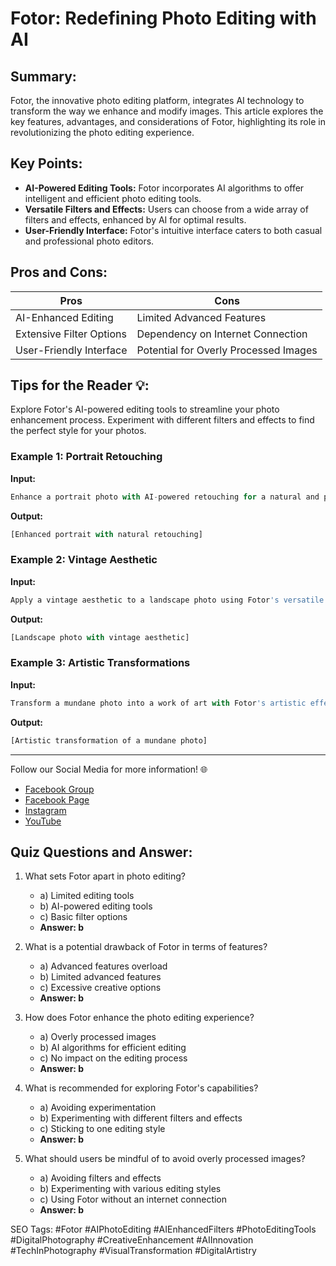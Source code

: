 # Fotor: Redefining Photo Editing with AI

## Summary:
Fotor, the innovative photo editing platform, integrates AI technology to transform the way we enhance and modify images. This article explores the key features, advantages, and considerations of Fotor, highlighting its role in revolutionizing the photo editing experience.

## Key Points:
- **AI-Powered Editing Tools:** Fotor incorporates AI algorithms to offer intelligent and efficient photo editing tools.
- **Versatile Filters and Effects:** Users can choose from a wide array of filters and effects, enhanced by AI for optimal results.
- **User-Friendly Interface:** Fotor's intuitive interface caters to both casual and professional photo editors.

## Pros and Cons:

| Pros                          | Cons                                  |
|-------------------------------|---------------------------------------|
| AI-Enhanced Editing           | Limited Advanced Features            |
| Extensive Filter Options      | Dependency on Internet Connection    |
| User-Friendly Interface       | Potential for Overly Processed Images|

## Tips for the Reader 💡:
Explore Fotor's AI-powered editing tools to streamline your photo enhancement process. Experiment with different filters and effects to find the perfect style for your photos.

### Example 1: Portrait Retouching
**Input:**
```dart
Enhance a portrait photo with AI-powered retouching for a natural and polished look.
```
**Output:**
```dart
[Enhanced portrait with natural retouching]
```

### Example 2: Vintage Aesthetic
**Input:**
```dart
Apply a vintage aesthetic to a landscape photo using Fotor's versatile filters.
```
**Output:**
```dart
[Landscape photo with vintage aesthetic]
```

### Example 3: Artistic Transformations
**Input:**
```dart
Transform a mundane photo into a work of art with Fotor's artistic effects.
```
**Output:**
```dart
[Artistic transformation of a mundane photo]
```

<hr>

Follow our Social Media for more information! 🌐

- [Facebook Group](https://www.facebook.com/groups/trionxai)
- [Facebook Page](https://www.facebook.com/ai.trionxai)
- [Instagram](https://www.instagram.com/trionxai/)
- [YouTube](https://www.youtube.com/@robotdocs/)

## Quiz Questions and Answer:

1. What sets Fotor apart in photo editing?
   - a) Limited editing tools
   - b) AI-powered editing tools
   - c) Basic filter options
   - **Answer: b**

2. What is a potential drawback of Fotor in terms of features?
   - a) Advanced features overload
   - b) Limited advanced features
   - c) Excessive creative options
   - **Answer: b**

3. How does Fotor enhance the photo editing experience?
   - a) Overly processed images
   - b) AI algorithms for efficient editing
   - c) No impact on the editing process
   - **Answer: b**

4. What is recommended for exploring Fotor's capabilities?
   - a) Avoiding experimentation
   - b) Experimenting with different filters and effects
   - c) Sticking to one editing style
   - **Answer: b**

5. What should users be mindful of to avoid overly processed images?
   - a) Avoiding filters and effects
   - b) Experimenting with various editing styles
   - c) Using Fotor without an internet connection
   - **Answer: b**

SEO Tags: #Fotor #AIPhotoEditing #AIEnhancedFilters #PhotoEditingTools #DigitalPhotography #CreativeEnhancement #AIInnovation #TechInPhotography #VisualTransformation #DigitalArtistry